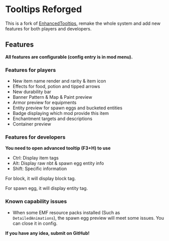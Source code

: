 # Tooltips Reforged

This is a fork of [EnhancedTooltips](https://modrinth.com/mod/enhancedtooltips), remake the whole system and add new
features for both players and developers.

## Features

**All features are configurable (config entry is in mod menu).**

### Features for players

- New item name render and rarity & item icon
- Effects for food, potion and tipped arrows
- New durability bar
- Banner Pattern & Map & Paint preview
- Armor preview for equipments
- Entity preview for spawn eggs and bucketed entities
- Badge displaying which mod provide this item
- Enchantment targets and descriptions
- Container preview

### Features for developers

**You need to open advanced tooltip (F3+H) to use**

- Ctrl: Display item tags
- Alt: Display raw nbt & spawn egg entity info
- Shift: Specific information

For block, it will display block tag.

For spawn egg, it will display entity tag.

### Known capability issues

- When some EMF resource packs installed (Such as `DetailedAnimations`), the spawn egg preview will meet some issues.
  You can close it in config.

**If you have any idea, submit on GitHub!**
